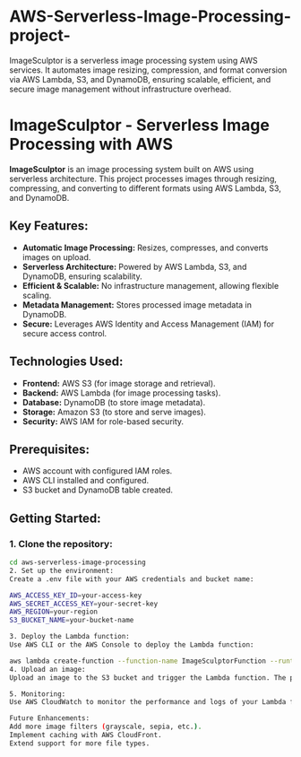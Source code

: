 # AWS-Serverless-Image-Processing-project-
ImageSculptor is a serverless image processing system using AWS services. It automates image resizing, compression, and format conversion via AWS Lambda, S3, and DynamoDB, ensuring scalable, efficient, and secure image management without infrastructure overhead.

# ImageSculptor - Serverless Image Processing with AWS

**ImageSculptor** is an image processing system built on AWS using serverless architecture. This project processes images through resizing, compressing, and converting to different formats using AWS Lambda, S3, and DynamoDB.

## Key Features:
- **Automatic Image Processing:** Resizes, compresses, and converts images on upload.
- **Serverless Architecture:** Powered by AWS Lambda, S3, and DynamoDB, ensuring scalability.
- **Efficient & Scalable:** No infrastructure management, allowing flexible scaling.
- **Metadata Management:** Stores processed image metadata in DynamoDB.
- **Secure:** Leverages AWS Identity and Access Management (IAM) for secure access control.

## Technologies Used:
- **Frontend:** AWS S3 (for image storage and retrieval).
- **Backend:** AWS Lambda (for image processing tasks).
- **Database:** DynamoDB (to store image metadata).
- **Storage:** Amazon S3 (to store and serve images).
- **Security:** AWS IAM for role-based security.

## Prerequisites:
- AWS account with configured IAM roles.
- AWS CLI installed and configured.
- S3 bucket and DynamoDB table created.
  
## Getting Started:
### 1. Clone the repository:
```bash
cd aws-serverless-image-processing
2. Set up the environment:
Create a .env file with your AWS credentials and bucket name:

AWS_ACCESS_KEY_ID=your-access-key
AWS_SECRET_ACCESS_KEY=your-secret-key
AWS_REGION=your-region
S3_BUCKET_NAME=your-bucket-name

3. Deploy the Lambda function:
Use AWS CLI or the AWS Console to deploy the Lambda function:

aws lambda create-function --function-name ImageSculptorFunction --runtime nodejs14.x --role arn:aws:iam::your-role --handler index.handler --zip-file fileb://function.zip
4. Upload an image:
Upload an image to the S3 bucket and trigger the Lambda function. The processed image will be available in the output bucket, and metadata will be stored in DynamoDB.

5. Monitoring:
Use AWS CloudWatch to monitor the performance and logs of your Lambda function.

Future Enhancements:
Add more image filters (grayscale, sepia, etc.).
Implement caching with AWS CloudFront.
Extend support for more file types.
